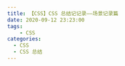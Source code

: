```yaml
---
title: 【CSS】CSS 总结记记录——场景记录篇
date: 2020-09-12 23:23:00
tags:
    - CSS
categories:
  - CSS
  - CSS 总结
---
```

